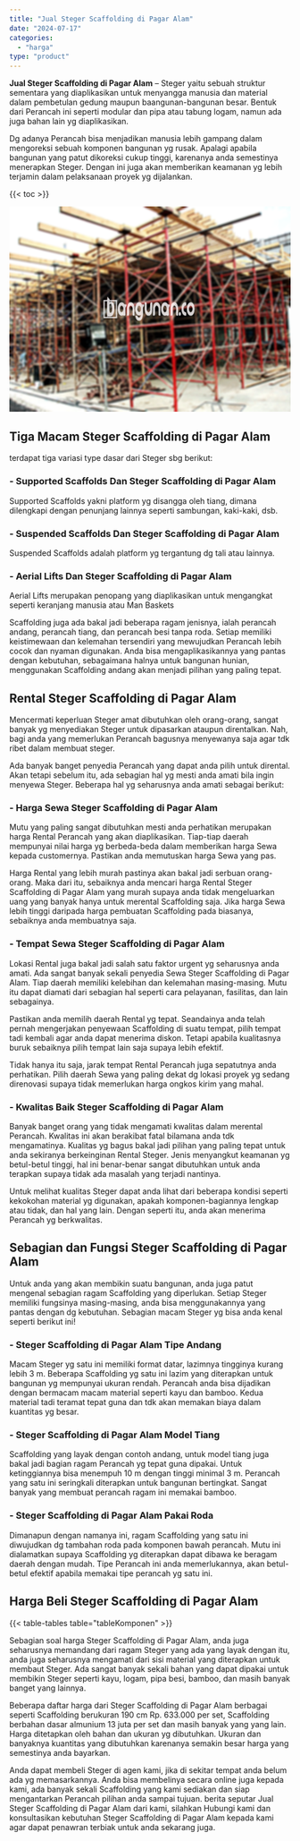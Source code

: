 ```yaml
---
title: "Jual Steger Scaffolding di Pagar Alam"
date: "2024-07-17"
categories: 
  - "harga"
type: "product"
---
```


**Jual Steger Scaffolding di Pagar Alam** – Steger yaitu sebuah struktur sementara yang diaplikasikan untuk menyangga manusia dan material dalam pembetulan gedung maupun baangunan-bangunan besar. Bentuk dari Perancah ini seperti modular dan pipa atau tabung logam, namun ada juga bahan lain yg diaplikasikan.

Dg adanya Perancah bisa menjadikan manusia lebih gampang dalam mengoreksi sebuah komponen bangunan yg rusak. Apalagi apabila bangunan yang patut dikoreksi cukup tinggi, karenanya anda semestinya menerapkan Steger. Dengan ini juga akan memberikan keamanan yg lebih terjamin dalam pelaksanaan proyek yg dijalankan.

{{< toc >}}

![Jual Steger Scaffolding di Pagar Alam](/images/sewa-scaffolding-steger-21.png)

## Tiga Macam Steger Scaffolding di Pagar Alam

terdapat tiga variasi type dasar dari Steger sbg berikut:

### \- Supported Scaffolds Dan Steger Scaffolding di Pagar Alam

Supported Scaffolds yakni platform yg disangga oleh tiang, dimana dilengkapi dengan penunjang lainnya seperti sambungan, kaki-kaki, dsb.

### \- Suspended Scaffolds Dan Steger Scaffolding di Pagar Alam

Suspended Scaffolds adalah platform yg tergantung dg tali atau lainnya.

### \- Aerial Lifts Dan Steger Scaffolding di Pagar Alam

Aerial Lifts merupakan penopang yang diaplikasikan untuk mengangkat seperti keranjang manusia atau Man Baskets

Scaffolding juga ada bakal jadi beberapa ragam jenisnya, ialah perancah andang, perancah tiang, dan perancah besi tanpa roda. Setiap memiliki keistimewaan dan kelemahan tersendiri yang mewujudkan Perancah lebih cocok dan nyaman digunakan. Anda bisa mengaplikasikannya yang pantas dengan kebutuhan, sebagaimana halnya untuk bangunan hunian, menggunakan Scaffolding andang akan menjadi pilihan yang paling tepat.

## Rental Steger Scaffolding di Pagar Alam

Mencermati keperluan Steger amat dibutuhkan oleh orang-orang, sangat banyak yg menyediakan Steger untuk dipasarkan ataupun direntalkan. Nah, bagi anda yang memerlukan Perancah bagusnya menyewanya saja agar tdk ribet dalam membuat steger.

Ada banyak banget penyedia Perancah yang dapat anda pilih untuk dirental. Akan tetapi sebelum itu, ada sebagian hal yg mesti anda amati bila ingin menyewa Steger. Beberapa hal yg seharusnya anda amati sebagai berikut:

### \- Harga Sewa Steger Scaffolding di Pagar Alam

Mutu yang paling sangat dibutuhkan mesti anda perhatikan merupakan harga Rental Perancah yang akan diaplikasikan. Tiap-tiap daerah mempunyai nilai harga yg berbeda-beda dalam memberikan harga Sewa kepada customernya. Pastikan anda memutuskan harga Sewa yang pas.

Harga Rental yang lebih murah pastinya akan bakal jadi serbuan orang-orang. Maka dari itu, sebaiknya anda mencari harga Rental Steger Scaffolding di Pagar Alam yang murah supaya anda tidak mengeluarkan uang yang banyak hanya untuk merental Scaffolding saja. Jika harga Sewa lebih tinggi daripada harga pembuatan Scaffolding pada biasanya, sebaiknya anda membuatnya saja.

### \- Tempat Sewa Steger Scaffolding di Pagar Alam

Lokasi Rental juga bakal jadi salah satu faktor urgent yg seharusnya anda amati. Ada sangat banyak sekali penyedia Sewa Steger Scaffolding di Pagar Alam. Tiap daerah memiliki kelebihan dan kelemahan masing-masing. Mutu itu dapat diamati dari sebagian hal seperti cara pelayanan, fasilitas, dan lain sebagainya.

Pastikan anda memilih daerah Rental yg tepat. Seandainya anda telah pernah mengerjakan penyewaan Scaffolding di suatu tempat, pilih tempat tadi kembali agar anda dapat menerima diskon. Tetapi apabila kualitasnya buruk sebaiknya pilih tempat lain saja supaya lebih efektif.

Tidak hanya itu saja, jarak tempat Rental Perancah juga sepatutnya anda perhatikan. Pilih daerah Sewa yang paling dekat dg lokasi proyek yg sedang direnovasi supaya tidak memerlukan harga ongkos kirim yang mahal.

### \- Kwalitas Baik Steger Scaffolding di Pagar Alam

Banyak banget orang yang tidak mengamati kwalitas dalam merental Perancah. Kwalitas ini akan berakibat fatal bilamana anda tdk mengamatinya. Kualitas yg bagus bakal jadi pilihan yang paling tepat untuk anda sekiranya berkeinginan Rental Steger. Jenis menyangkut keamanan yg betul-betul tinggi, hal ini benar-benar sangat dibutuhkan untuk anda terapkan supaya tidak ada masalah yang terjadi nantinya.

Untuk melihat kualitas Steger dapat anda lihat dari beberapa kondisi seperti kekokohan material yg digunakan, apakah komponen-bagiannya lengkap atau tidak, dan hal yang lain. Dengan seperti itu, anda akan menerima Perancah yg berkwalitas.

## Sebagian dan Fungsi Steger Scaffolding di Pagar Alam

Untuk anda yang akan membikin suatu bangunan, anda juga patut mengenal sebagian ragam Scaffolding yang diperlukan. Setiap Steger memiliki fungsinya masing-masing, anda bisa menggunakannya yang pantas dengan dg kebutuhan. Sebagian macam Steger yg bisa anda kenal seperti berikut ini!

### \- Steger Scaffolding di Pagar Alam Tipe Andang

Macam Steger yg satu ini memiliki format datar, lazimnya tingginya kurang lebih 3 m. Beberapa Scaffolding yg satu ini lazim yang diterapkan untuk bangunan yg mempunyai ukuran rendah. Perancah anda bisa dijadikan dengan bermacam macam material seperti kayu dan bamboo. Kedua material tadi teramat tepat guna dan tdk akan memakan biaya dalam kuantitas yg besar.

### \- Steger Scaffolding di Pagar Alam Model Tiang

Scaffolding yang layak dengan contoh andang, untuk model tiang juga bakal jadi bagian ragam Perancah yg tepat guna dipakai. Untuk ketinggiannya bisa menempuh 10 m dengan tinggi minimal 3 m. Perancah yang satu ini seringkali diterapkan untuk bangunan bertingkat. Sangat banyak yang membuat perancah ragam ini memakai bamboo.

### \- Steger Scaffolding di Pagar Alam Pakai Roda

Dimanapun dengan namanya ini, ragam Scaffolding yang satu ini diwujudkan dg tambahan roda pada komponen bawah perancah. Mutu ini dialamatkan supaya Scaffolding yg diterapkan dapat dibawa ke beragam daerah dengan mudah. Tipe Perancah ini anda memerlukannya, akan betul-betul efektif apabila memakai tipe perancah yg satu ini.

## Harga Beli Steger Scaffolding di Pagar Alam

{{< table-tables table="tableKomponen" >}}

Sebagian soal harga Steger Scaffolding di Pagar Alam, anda juga seharusnya memandang dari ragam Steger yang ada yang layak dengan itu, anda juga seharusnya mengamati dari sisi material yang diterapkan untuk membaut Steger. Ada sangat banyak sekali bahan yang dapat dipakai untuk membikin Steger seperti kayu, logam, pipa besi, bamboo, dan masih banyak banget yang lainnya.

Beberapa daftar harga dari Steger Scaffolding di Pagar Alam berbagai seperti Scaffolding berukuran 190 cm Rp. 633.000 per set, Scaffolding berbahan dasar almunium 13 juta per set dan masih banyak yang yang lain. Harga ditetapkan oleh bahan dan ukuran yg dibutuhkan. Ukuran dan banyaknya kuantitas yang dibutuhkan karenanya semakin besar harga yang semestinya anda bayarkan.

Anda dapat membeli Steger di agen kami, jika di sekitar tempat anda belum ada yg memasarkannya. Anda bisa membelinya secara online juga kepada kami, ada banyak sekali Scaffolding yang kami sediakan dan siap mengantarkan Perancah pilihan anda sampai tujuan. berita seputar Jual Steger Scaffolding di Pagar Alam dari kami, silahkan Hubungi kami dan konsultasikan kebutuhan Steger Scaffolding di Pagar Alam kepada kami agar dapat penawran terbiak untuk anda sekarang juga.
